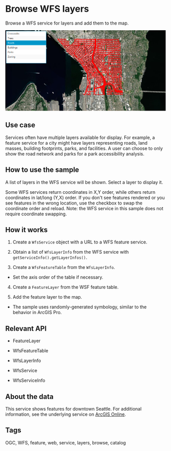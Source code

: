 # Browse WFS layers

Browse a WFS service for layers and add them to the map.

![](BrowseWfsLayers.png)

## Use case

Services often have multiple layers available for display. For example, a feature service for a city might have layers representing roads, land masses, building footprints, parks, and facilities. A user can choose to only show the road network and parks for a park accessibility analysis.

## How to use the sample

A list of layers in the WFS service will be shown. Select a layer to display it.

Some WFS services return coordinates in X,Y order, while others return coordinates in lat/long (Y,X) order. If you don't see features rendered or you see features in the wrong location, use the checkbox to swap the coordinate order and reload. Note: the WFS service in this sample does not require coordinate swapping.

## How it works


1. Create a `WfsService` object with a URL to a WFS feature service.

2. Obtain a list of `WfsLayerInfo` from the WFS service with `getServiceInfo().getLayerInfos()`.

3. Create a `WfsFeatureTable` from the `WfsLayerInfo`.


*   Set the axis order of the table if necessary.

4. Create a `FeatureLayer` from the WSF feature table.

5. Add the feature layer to the map.


*   The sample uses randomly-generated symbology, similar to the behavior in ArcGIS Pro.


## Relevant API



*   FeatureLayer

*   WfsFeatureTable

*   WfsLayerInfo

*   WfsService

*   WfsServiceInfo



## About the data

This service shows features for downtown Seattle. For additional information, see the underlying service on <a href="https://arcgisruntime.maps.arcgis.com/home/item.html?id=1b81d35c5b0942678140efc29bc25391">ArcGIS Online</a>.

## Tags

OGC, WFS, feature, web, service, layers, browse, catalog